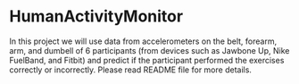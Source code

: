 # HumanActivityMonitor
In this project we will use data from accelerometers on the belt, forearm, arm, and dumbell of 6 participants (from devices such as Jawbone Up, Nike FuelBand, and Fitbit) and predict if the participant performed the exercises correctly or incorrectly. Please read README file for more details.
